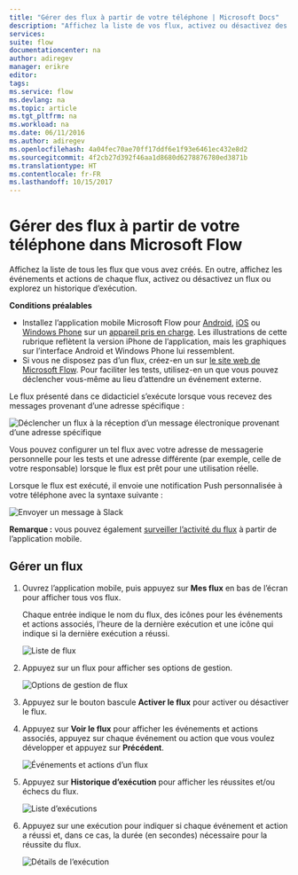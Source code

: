 ```yaml
---
title: "Gérer des flux à partir de votre téléphone | Microsoft Docs"
description: "Affichez la liste de vos flux, activez ou désactivez des flux et affichez les événements, actions et historiques d’exécution de chaque flux"
services: 
suite: flow
documentationcenter: na
author: adiregev
manager: erikre
editor: 
tags: 
ms.service: flow
ms.devlang: na
ms.topic: article
ms.tgt_pltfrm: na
ms.workload: na
ms.date: 06/11/2016
ms.author: adiregev
ms.openlocfilehash: 4a04fec70ae70ff17ddf6e1f93e6461ec432e8d2
ms.sourcegitcommit: 4f2cb27d392f46aa1d8680d6278876780ed3871b
ms.translationtype: HT
ms.contentlocale: fr-FR
ms.lasthandoff: 10/15/2017
---
```

# <a name="manage-flows-in-microsoft-flow-from-your-phone"></a>Gérer des flux à partir de votre téléphone dans Microsoft Flow
Affichez la liste de tous les flux que vous avez créés. En outre, affichez les événements et actions de chaque flux, activez ou désactivez un flux ou explorez un historique d’exécution.

**Conditions préalables**

* Installez l’application mobile Microsoft Flow pour [Android](https://aka.ms/flowmobiledocsandroid), [iOS](https://aka.ms/flowmobiledocsios) ou [Windows Phone](https://aka.ms/flowmobilewindows) sur un [appareil pris en charge](getting-started.md#use-the-mobile-app). Les illustrations de cette rubrique reflètent la version iPhone de l’application, mais les graphiques sur l’interface Android et Windows Phone lui ressemblent.
* Si vous ne disposez pas d’un flux, créez-en un sur [le site web de Microsoft Flow](https://flow.microsoft.com/). Pour faciliter les tests, utilisez-en un que vous pouvez déclencher vous-même au lieu d’attendre un événement externe.

Le flux présenté dans ce didacticiel s’exécute lorsque vous recevez des messages provenant d’une adresse spécifique :

![Déclencher un flux à la réception d’un message électronique provenant d’une adresse spécifique](./media/mobile-manage-flows/create-trigger.png)

Vous pouvez configurer un tel flux avec votre adresse de messagerie personnelle pour les tests et une adresse différente (par exemple, celle de votre responsable) lorsque le flux est prêt pour une utilisation réelle.

Lorsque le flux est exécuté, il envoie une notification Push personnalisée à votre téléphone avec la syntaxe suivante :

![Envoyer un message à Slack](./media/mobile-manage-flows/create-event.png)

**Remarque :** vous pouvez également [surveiller l’activité du flux](mobile-monitor-activity.md) à partir de l’application mobile.

## <a name="manage-a-flow"></a>Gérer un flux
1. Ouvrez l’application mobile, puis appuyez sur **Mes flux** en bas de l’écran pour afficher tous vos flux.
   
    Chaque entrée indique le nom du flux, des icônes pour les événements et actions associés, l’heure de la dernière exécution et une icône qui indique si la dernière exécution a réussi.
   
    ![Liste de flux](./media/mobile-manage-flows/flow-list.png)
2. Appuyez sur un flux pour afficher ses options de gestion.
   
    ![Options de gestion de flux](./media/mobile-manage-flows/flow-details.png)
3. Appuyez sur le bouton bascule **Activer le flux** pour activer ou désactiver le flux.
4. Appuyez sur **Voir le flux** pour afficher les événements et actions associés, appuyez sur chaque événement ou action que vous voulez développer et appuyez sur **Précédent**.
   
    ![Événements et actions d’un flux](./media/mobile-manage-flows/flow-event-action.png)
5. Appuyez sur **Historique d’exécution** pour afficher les réussites et/ou échecs du flux.
   
    ![Liste d’exécutions](./media/mobile-manage-flows/history-mixed.png)
6. Appuyez sur une exécution pour indiquer si chaque événement et action a réussi et, dans ce cas, la durée (en secondes) nécessaire pour la réussite du flux.
   
    ![Détails de l’exécution](./media/mobile-manage-flows/flow-run.png)

